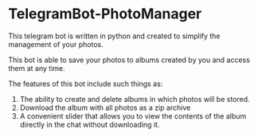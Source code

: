 # TelegramBot-PhotoManager

This telegram bot is written in python and created to simplify the management of your photos.

This bot is able to save your photos to albums created by you and access them at any time.

The features of this bot include such things as:

1. The ability to create and delete albums in which photos will be stored.
2. Download the album with all photos as a zip archive
3. A convenient slider that allows you to view the contents of the album directly in the chat without downloading it.
